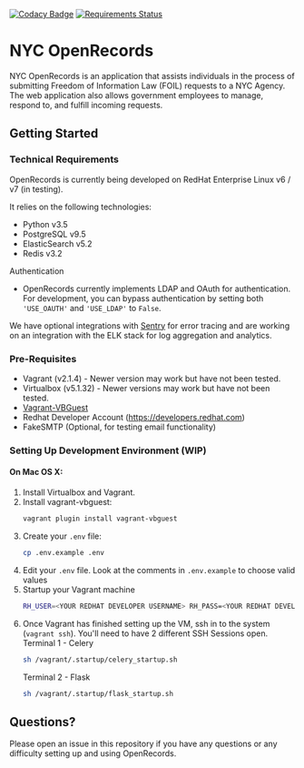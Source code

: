 [![Codacy Badge](https://api.codacy.com/project/badge/Grade/2b97fe8319344d699a4bbba48827637b)](https://www.codacy.com/app/NYCRecords/NYCOpenRecords?utm_source=github.com&amp;utm_medium=referral&amp;utm_content=CityOfNewYork/NYCOpenRecords&amp;utm_campaign=Badge_Grade) [![Requirements Status](https://requires.io/github/joelbcastillo/openrecords_v2_0/requirements.svg?branch=develop)](https://requires.io/github/joelbcastillo/openrecords_v2_0/requirements/?branch=develop) 


# NYC OpenRecords
NYC OpenRecords is an application that assists individuals in the process of submitting Freedom of Information Law (FOIL) requests to a NYC Agency. The web application also allows government employees to manage, respond to, and fulfill incoming requests.

## Getting Started

### Technical Requirements
OpenRecords is currently being developed on RedHat Enterprise Linux v6 / v7 (in testing). 

It relies on the following technologies:
- Python v3.5 
- PostgreSQL v9.5
- ElasticSearch v5.2
- Redis v3.2

Authentication 
- OpenRecords currently implements LDAP and OAuth for authentication. For development, you can bypass authentication by setting both `'USE_OAUTH'` and `'USE_LDAP'` to `False`.
    
We have optional integrations with [Sentry](https://sentry.io) for error tracing and are working on an integration with the ELK stack for log aggregation and analytics.

### Pre-Requisites
- Vagrant (v2.1.4) - Newer version may work but have not been tested.
- Virtualbox (v5.1.32) - Newer versions may work but have not been tested.
- [Vagrant-VBGuest](https://github.com/dotless-de/vagrant-vbguest)
- Redhat Developer Account (https://developers.redhat.com)
- FakeSMTP (Optional, for testing email functionality)

### Setting Up Development Environment (WIP)

#### On Mac OS X:
1. Install Virtualbox and Vagrant.
2. Install vagrant-vbguest:
    ```bash
    vagrant plugin install vagrant-vbguest
    ```
3. Create your `.env` file:
    ```bash
    cp .env.example .env
    ```
4. Edit your `.env` file. Look at the comments in `.env.example` to choose valid values
5. Startup your Vagrant machine 
    ```bash
    RH_USER=<YOUR REDHAT DEVELOPER USERNAME> RH_PASS=<YOUR REDHAT DEVELOPER PASSWORD> vagrant up default
    
    ```
6. Once Vagrant has finished setting up the VM, ssh in to the system (`vagrant ssh`). You'll need to have 2 different SSH Sessions open.
    Terminal 1 - Celery
    ```bash
    sh /vagrant/.startup/celery_startup.sh
    ```
    Terminal 2 - Flask
    ```bash
    sh /vagrant/.startup/flask_startup.sh
    ```
    
## Questions?
Please open an issue in this repository if you have any questions or any difficulty setting up and using OpenRecords.